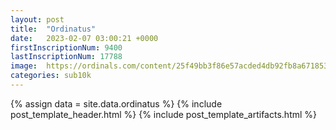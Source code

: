 ```yaml
---
layout: post
title:  "Ordinatus"
date:   2023-02-07 03:00:21 +0000
firstInscriptionNum: 9400
lastInscriptionNum: 17788
image:  https://ordinals.com/content/25f49bb3f86e57acded4db92fb8a67185369f05928c499210a0527726461264fi0
categories: sub10k
---
```

{% assign data = site.data.ordinatus %}
{% include post_template_header.html %}
{% include post_template_artifacts.html %}